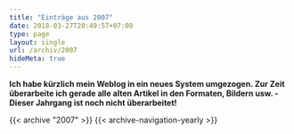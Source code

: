 ```yaml
---
title: "Einträge aus 2007"
date: 2018-03-27T20:49:57+07:00
type: page
layout: single
url: /archiv/2007
hideMeta: true
---
```


**Ich habe k&uuml;rzlich mein Weblog in ein neues System umgezogen. Zur Zeit &uuml;berarbeite ich gerade alle alten Artikel in den Formaten, Bildern usw. - Dieser Jahrgang ist noch nicht &uuml;berarbeitet!**

{{< archive "2007" >}}
{{< archive-navigation-yearly >}}

